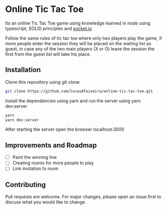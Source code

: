 # Online Tic Tac Toe

Its an online Tic Tac Toe game using knowledge learned in node using typescript, SOLID principles and [socket.io](https://github.com/socketio/socket.io)

Follow the same rules of tic tac toe where only two players play the game, if more people enter the session they will be placed on the waiting list as guest, in case any of the two main players (X or O) leave the session the first from the guest list will take his place.


## Installation

Clone this repository using git clone

```bash
git clone https://github.com/lucasATeixeira/online-tic-tac-toe.git
```

Install the dependencies using yarn and run the server using yarn dev:server

```bash
yarn
yarn dev:server
```

After starting the server open the browser localhost:3000


## Improvements and Roadmap

- [ ] Paint the winning line
- [ ] Creating rooms for more people to play
- [ ] Link invitation to room

## Contributing
Pull requests are welcome. For major changes, please open an issue first to discuss what you would like to change.

